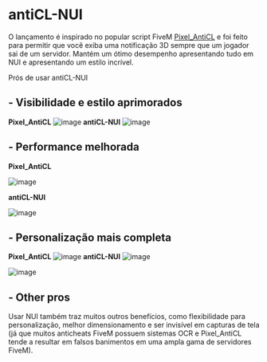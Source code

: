 # antiCL-NUI
O lançamento é inspirado no popular script FiveM [Pixel_AntiCL](https://github.com/pixel5718/pixel_antiCL/tree/master) e foi feito para permitir que você exiba uma notificação 3D sempre que um jogador sai de um servidor. Mantém um ótimo desempenho apresentando tudo em NUI e apresentando um estilo incrível.

Prós de usar antiCL-NUI
## - Visibilidade e estilo aprimorados
**Pixel_AntiCL**
![image](https://github.com/Szpachlan/antiCL-NUI/assets/73557171/ddf482a0-bb32-4f6a-806a-e97018b023f8)
**antiCL-NUI**
![image](https://github.com/Szpachlan/antiCL-NUI/assets/73557171/b56a2cc7-d18e-4b23-b212-ac3cce96800e)
## - Performance melhorada 
**Pixel_AntiCL**

![image](https://github.com/Szpachlan/antiCL-NUI/assets/73557171/1d15154c-f07b-437b-9920-257497001fd4)

**antiCL-NUI**

![image](https://github.com/Szpachlan/antiCL-NUI/assets/73557171/3136ba2b-04c4-419f-a563-a214cdeec3a9)
## - Personalização mais completa
**Pixel_AntiCL**
![image](https://github.com/Szpachlan/antiCL-NUI/assets/73557171/fbf8a5e9-f105-451e-9415-06c49d9c85a5)
**antiCL-NUI**
![image](https://github.com/Szpachlan/antiCL-NUI/assets/73557171/09478621-1c65-491c-811e-351a1e6a0976)

![image](https://github.com/Szpachlan/antiCL-NUI/assets/73557171/8ffdfd1a-2d6b-497e-936d-f2167178a913)

## - Other pros
Usar NUI também traz muitos outros benefícios, como flexibilidade para personalização, melhor dimensionamento e ser invisível em capturas de tela (já que muitos anticheats FiveM possuem sistemas OCR e Pixel_AntiCL tende a resultar em falsos banimentos em uma ampla gama de servidores FiveM).
